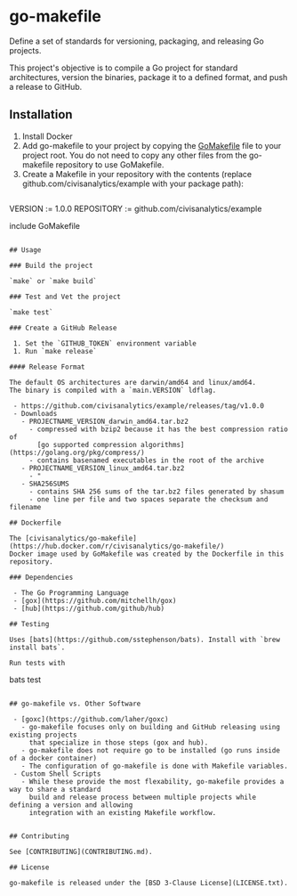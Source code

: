 # go-makefile

Define a set of standards for versioning, packaging, and releasing Go projects.

This project's objective is to compile a Go project for standard architectures,
version the binaries, package it to a defined format, and push a release to GitHub.

## Installation

 1. Install Docker
 1. Add go-makefile to your project by copying the [GoMakefile](GoMakefile) file to your project root.
    You do not need to copy any other files from the go-makefile repository to use GoMakefile.
 1. Create a Makefile in your repository with the contents (replace github.com/civisanalytics/example
    with your package path):
    ```
VERSION := 1.0.0
REPOSITORY := github.com/civisanalytics/example

include GoMakefile
```

## Usage

### Build the project

`make` or `make build`

### Test and Vet the project

`make test`

### Create a GitHub Release

 1. Set the `GITHUB_TOKEN` environment variable
 1. Run `make release`

#### Release Format

The default OS architectures are darwin/amd64 and linux/amd64.
The binary is compiled with a `main.VERSION` ldflag.

 - https://github.com/civisanalytics/example/releases/tag/v1.0.0
 - Downloads
   - PROJECTNAME_VERSION_darwin_amd64.tar.bz2
     - compressed with bzip2 because it has the best compression ratio of
       [go supported compression algorithms](https://golang.org/pkg/compress/)
     - contains basenamed executables in the root of the archive
   - PROJECTNAME_VERSION_linux_amd64.tar.bz2
     - "
   - SHA256SUMS
     - contains SHA 256 sums of the tar.bz2 files generated by shasum
     - one line per file and two spaces separate the checksum and filename

## Dockerfile

The [civisanalytics/go-makefile](https://hub.docker.com/r/civisanalytics/go-makefile/)
Docker image used by GoMakefile was created by the Dockerfile in this repository.

### Dependencies

 - The Go Programming Language
 - [gox](https://github.com/mitchellh/gox)
 - [hub](https://github.com/github/hub)

## Testing

Uses [bats](https://github.com/sstephenson/bats). Install with `brew install bats`.

Run tests with
```
bats test
```

## go-makefile vs. Other Software

 - [goxc](https://github.com/laher/goxc)
   - go-makefile focuses only on building and GitHub releasing using existing projects
     that specialize in those steps (gox and hub).
   - go-makefile does not require go to be installed (go runs inside of a docker container)
   - The configuration of go-makefile is done with Makefile variables.
 - Custom Shell Scripts
   - While these provide the most flexability, go-makefile provides a way to share a standard
     build and release process between multiple projects while defining a version and allowing
     integration with an existing Makefile workflow.


## Contributing

See [CONTRIBUTING](CONTRIBUTING.md).

## License

go-makefile is released under the [BSD 3-Clause License](LICENSE.txt).

